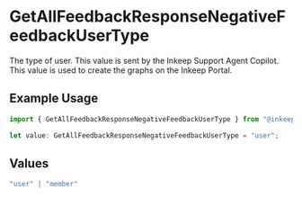 # GetAllFeedbackResponseNegativeFeedbackUserType

The type of user. This value is sent by the Inkeep Support Agent Copilot. This value is used to create the graphs on the Inkeep Portal.

## Example Usage

```typescript
import { GetAllFeedbackResponseNegativeFeedbackUserType } from "@inkeep/inkeep-analytics/models/components";

let value: GetAllFeedbackResponseNegativeFeedbackUserType = "user";
```

## Values

```typescript
"user" | "member"
```